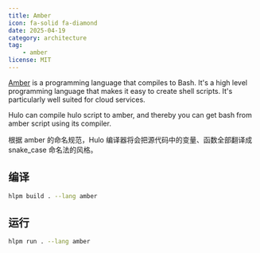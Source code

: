 ```yaml
---
title: Amber
icon: fa-solid fa-diamond
date: 2025-04-19
category: architecture
tag: 
    - amber
license: MIT
---
```


[Amber](https://amber-lang.com/) is a programming language that compiles to Bash. It's a high level programming language that makes it easy to create shell scripts. It's particularly well suited for cloud services.

Hulo can compile hulo script to amber, and thereby you can get bash from amber script using its compiler.

根据 amber 的命名规范，Hulo 编译器将会把源代码中的变量、函数全部翻译成 snake_case 命名法的风格。

## 编译

```sh
hlpm build . --lang amber
```

## 运行

```sh
hlpm run . --lang amber
```
